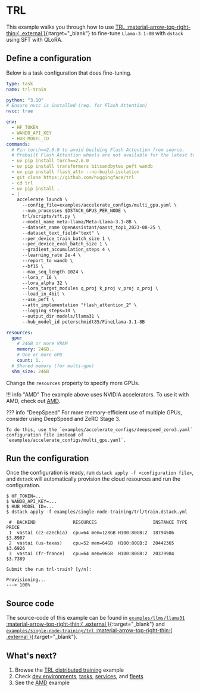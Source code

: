 # TRL

This example walks you through how to use [TRL :material-arrow-top-right-thin:{ .external }](https://github.com/huggingface/trl){:target="_blank"} to fine-tune `Llama-3.1-8B` with `dstack` using SFT with QLoRA.

## Define a configuration

Below is a task configuration that does fine-tuning.

<div editor-title="examples/single-node-training/trl/train.dstack.yml"> 

```yaml
type: task
name: trl-train

python: "3.10"
# Ensure nvcc is installed (req. for Flash Attention) 
nvcc: true

env:
  - HF_TOKEN
  - WANDB_API_KEY
  - HUB_MODEL_ID
commands:
  # Pin torch==2.6.0 to avoid building Flash Attention from source.
  # Prebuilt Flash Attention wheels are not available for the latest torch==2.7.0.
  - uv pip install torch==2.6.0
  - uv pip install transformers bitsandbytes peft wandb
  - uv pip install flash_attn --no-build-isolation
  - git clone https://github.com/huggingface/trl
  - cd trl
  - uv pip install .
  - |
    accelerate launch \
      --config_file=examples/accelerate_configs/multi_gpu.yaml \
      --num_processes $DSTACK_GPUS_PER_NODE \
      trl/scripts/sft.py \
      --model_name meta-llama/Meta-Llama-3.1-8B \
      --dataset_name OpenAssistant/oasst_top1_2023-08-25 \
      --dataset_text_field="text" \
      --per_device_train_batch_size 1 \
      --per_device_eval_batch_size 1 \
      --gradient_accumulation_steps 4 \
      --learning_rate 2e-4 \
      --report_to wandb \
      --bf16 \
      --max_seq_length 1024 \
      --lora_r 16 \
      --lora_alpha 32 \
      --lora_target_modules q_proj k_proj v_proj o_proj \
      --load_in_4bit \
      --use_peft \
      --attn_implementation "flash_attention_2" \
      --logging_steps=10 \
      --output_dir models/llama31 \
      --hub_model_id peterschmidt85/FineLlama-3.1-8B

resources:
  gpu:
    # 24GB or more VRAM
    memory: 24GB..
    # One or more GPU
    count: 1..
  # Shared memory (for multi-gpu)
  shm_size: 24GB
```

</div>

Change the `resources` property to specify more GPUs.

!!! info "AMD"
    The example above uses NVIDIA accelerators. To use it with AMD, check out [AMD](https://dstack.ai/examples/accelerators/amd#trl).

??? info "DeepSpeed"
    For more memory-efficient use of multiple GPUs, consider using DeepSpeed and ZeRO Stage 3.

    To do this, use the `examples/accelerate_configs/deepspeed_zero3.yaml` configuration file instead of 
    `examples/accelerate_configs/multi_gpu.yaml`.

## Run the configuration

Once the configuration is ready, run `dstack apply -f <configuration file>`, and `dstack` will automatically provision the
cloud resources and run the configuration.

<div class="termy">

```shell
$ HF_TOKEN=...
$ WANDB_API_KEY=...
$ HUB_MODEL_ID=...
$ dstack apply -f examples/single-node-training/trl/train.dstack.yml

 #  BACKEND              RESOURCES                     INSTANCE TYPE  PRICE     
 1  vastai (cz-czechia)  cpu=64 mem=128GB H100:80GB:2  18794506       $3.8907   
 2  vastai (us-texas)    cpu=52 mem=64GB  H100:80GB:2  20442365       $3.6926   
 3  vastai (fr-france)   cpu=64 mem=96GB  H100:80GB:2  20379984       $3.7389

Submit the run trl-train? [y/n]:

Provisioning...
---> 100%
```

</div>

## Source code

The source-code of this example can be found in 
[`examples/llms/llama31` :material-arrow-top-right-thin:{ .external }](https://github.com/dstackai/dstack/blob/master/examples/llms/llama31){:target="_blank"} and [`examples/single-node-training/trl` :material-arrow-top-right-thin:{ .external }](https://github.com/dstackai/dstack/blob/master/examples/single-node-training/trl){:target="_blank"}.

## What's next?

1. Browse the [TRL distributed training](https://dstack.ai/docs/examples/distributed-training/trl) example
2. Check [dev environments](https://dstack.ai/docs/dev-environments), [tasks](https://dstack.ai/docs/tasks), 
   [services](https://dstack.ai/docs/services), and [fleets](https://dstack.ai/docs/fleets)
3. See the [AMD](https://dstack.ai/examples/accelerators/amd#trl) example 
